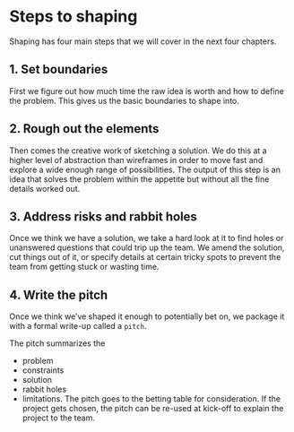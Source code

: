 # Steps to shaping

Shaping has four main steps that we will cover in the next four chapters.

## 1. Set boundaries

First we figure out how much time the raw idea is worth and how to define the problem.
This gives us the basic boundaries to shape into.

## 2. Rough out the elements

Then comes the creative work of sketching a solution.
We do this at a higher level of abstraction than wireframes in order to move fast and explore a wide enough range of possibilities.
The output of this step is an idea that solves the problem within the appetite but without all the fine details worked out.

## 3. Address risks and rabbit holes

Once we think we have a solution, we take a hard look at it to find holes or unanswered questions that could trip up the team.
We amend the solution, cut things out of it, or specify details at certain tricky spots to prevent the team from getting stuck or wasting time.

## 4. Write the pitch

Once we think we’ve shaped it enough to potentially bet on, we package it with a formal write-up called a `pitch`.

The pitch summarizes the

- problem
- constraints
- solution
- rabbit holes
- limitations.
  The pitch goes to the betting table for consideration.
  If the project gets chosen, the pitch can be re-used at kick-off to explain the project to the team.
